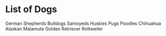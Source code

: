 # List of Dogs
German Shepherds
Bulldogs
Samoyeds
Huskies
Pugs
Poodles
Chihuahua
Alaskan Malamute
Golden Retriever
Rottweiler